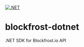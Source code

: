 [![.NET](https://github.com/tweakch/blockfrost-dotnet/actions/workflows/dotnet.yml/badge.svg)](https://github.com/tweakch/blockfrost-dotnet/actions/workflows/dotnet.yml)

# blockfrost-dotnet

.NET SDK for Blockfrost.io API
